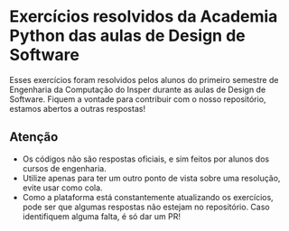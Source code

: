 # Exercícios resolvidos da Academia Python das aulas de Design de Software

Esses exercícios foram resolvidos pelos alunos do primeiro semestre de Engenharia da Computação do Insper durante as aulas de Design de Software.
Fiquem a vontade para contribuir com o nosso repositório, estamos abertos a outras respostas!

## Atenção

- Os códigos não são respostas oficiais, e sim feitos por alunos dos cursos de engenharia.
- Utilize apenas para ter um outro ponto de vista sobre uma resolução, evite usar como cola.
- Como a plataforma está constantemente atualizando os exercícios, pode ser que algumas respostas não estejam no repositório. Caso identifiquem alguma falta, é só dar um PR!
